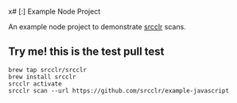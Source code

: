 x# [:] Example Node Project

An example node project to demonstrate [srcclr](https://www.srcclr.com) scans.




## Try me! this is the test pull test 



```
brew tap srcclr/srcclr
brew install srcclr
srcclr activate
srcclr scan --url https://github.com/srcclr/example-javascript
```
